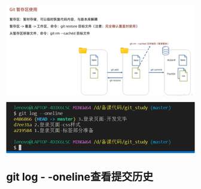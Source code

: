 ![image-20241029113115748](5.Git暂存区使用.assets/image-20241029113115748.png)





![image-20241029115732193](5.Git暂存区使用.assets/image-20241029115732193.png)

# git log - -oneline查看提交历史


